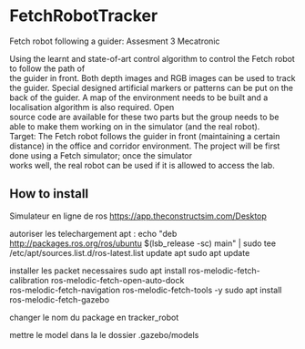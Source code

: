 # FetchRobotTracker
Fetch robot following a guider: Assesment 3 Mecatronic

Using  the  learnt  and  state-of-art  control  algorithm  to  control  the  Fetch  robot  to  follow  the  path  of  
the  guider  in  front.  Both  depth  images  and  RGB  images  can  be  used  to  track  the  guider.  Special 
designed artificial markers or patterns can be put on the back of the guider. 
A  map  of  the  environment  needs  to  be  built  and  a  localisation  algorithm  is  also  required.  Open  
source code are available for these two parts but the group needs to be able to make them working 
on in the simulator (and the real robot).  
Target: The Fetch robot follows the guider in front (maintaining a certain distance) in the office and 
corridor  environment.  The  project  will  be  first  done  using  a  Fetch  simulator;  once  the  simulator  
works well, the real robot can be used if it is allowed to access the lab. 


## How to install

Simulateur en ligne de ros
https://app.theconstructsim.com/Desktop 


autoriser les telechargement apt :
      echo "deb http://packages.ros.org/ros/ubuntu $(lsb_release -sc) main" | sudo tee /etc/apt/sources.list.d/ros-latest.list 
update apt
      sudo apt update
      
installer les packet necessaires
sudo apt install ros-melodic-fetch-calibration ros-melodic-fetch-open-auto-dock \
ros-melodic-fetch-navigation ros-melodic-fetch-tools -y
sudo apt install ros-melodic-fetch-gazebo

changer le nom du package en tracker_robot

mettre le model dans la le dossier .gazebo/models
